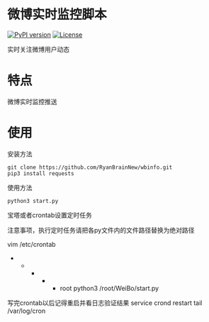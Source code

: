 微博实时监控脚本
===========================================

[![PyPI version](https://img.shields.io/badge/python-3-blue.svg)](https://www.python.org/)  [![License](https://img.shields.io/badge/license-GPLv2-red.svg)](https://raw.githubusercontent.com/sqlmapproject/sqlmap/master/LICENSE) 

实时关注微博用户动态

特点
====

微博实时监控推送

使用
====

安装方法

~~~~~~~~~~~~~~~~~~~~~~~~~~~~~~~~~~~~~~~~~~~~~~~~~~~~~~~~~~~~~~~~~~~~~~~~~~~~~~~~
git clone https://github.com/RyanBrainNew/wbinfo.git
pip3 install requests
~~~~~~~~~~~~~~~~~~~~~~~~~~~~~~~~~~~~~~~~~~~~~~~~~~~~~~~~~~~~~~~~~~~~~~~~~~~~~~~~

使用方法

~~~~~~~~~~~~~~~~~~~~~~~~~~~~~~~~~~~~~~~~~~~~~~~~~~~~~~~~~~~~~~~~~~~~~~~~~~~~~~~~
python3 start.py
~~~~~~~~~~~~~~~~~~~~~~~~~~~~~~~~~~~~~~~~~~~~~~~~~~~~~~~~~~~~~~~~~~~~~~~~~~~~~~~~

宝塔或者crontab设置定时任务

注意事项，执行定时任务请把各py文件内的文件路径替换为绝对路径

vim /etc/crontab

  *  *  *  *  *  root python3 /root/WeiBo/start.py

写完crontab以后记得重启并看日志验证结果
service crond restart
tail /var/log/cron
